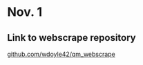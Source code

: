# Nov. 1

## Link to webscrape repository

[github.com/wdoyle42/qm_webscrape](https://github.com/wdoyle42/qm_webscrape)